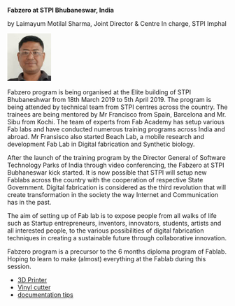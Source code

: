 **Fabzero at STPI Bhubaneswar, India** 

by Laimayum Motilal Sharma, Joint Director & Centre In charge, STPI Imphal


![Laimayum Motilal Sharma](passport.jpg)



Fabzero program is being organised at the Elite building of STPI Bhubaneshwar from 18th March 2019 to 5th April 2019.
The program is being attended by technical team from STPI centres across the country. 
The trainees are being mentored by Mr Francisco from Spain, Barcelona and Mr. Sibu from Kochi. The team of experts from Fab Academy has setup various Fab labs and have conducted numerous training programs across India and abroad. Mr Fransisco also started Beach Lab, a mobile research and development Fab Lab in Digital fabrication and Synthetic biology.


After the launch of the training program by the Director General of Software Technology Parks of India through video conferencing, the Fabzero at STPI Bubhaneswar kick started. 
It is now possible that STPI will setup new Fablabs across the country with the cooperation of  respective State Government.
Digital fabrication is considered as the third revolution that will create transformation in the society the way Internet and Communication has in the past. 

The aim of setting up of Fab lab is to expose people from all walks of life such as Startup entrepreneurs, inventors, innovators, students, artists and all interested people, to the various possibilities of digital fabrication techniques in creating a sustainable future through collaborative innovation.

Fabzero program is a precursor to the 6 months diploma program of Fablab. Hoping to learn to make (almost) everything at the Fablab during this session.



- [3D Printer](3DPrinter.md)
- [Vinyl cutter](vinylcutter.md)
- [documentation tips](documentation.md)